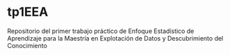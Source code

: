 # tp1EEA
Repositorio del primer trabajo práctico de Enfoque Estadístico de Aprendizaje para la Maestría en Explotación de Datos y Descubrimiento del Conocimiento
